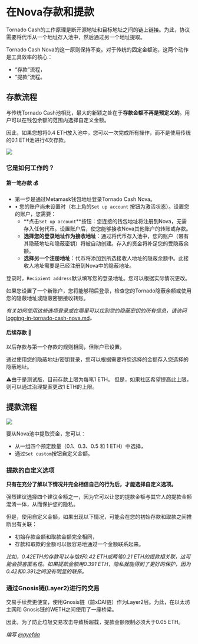 # 在Nova存款和提款

Tornado Cash的工作原理是断开源地址和目标地址之间的链上链接。为此，协议需要将代币从一个地址存入池中，然后通过另一个地址提取。

Tornado Cash Nova的这一原则保持不变。对于传统的固定金额池，这两个动作是工具效率的核心：

* “存款”流程，
* “提款”流程。

## 存款流程 <a href="#funding-process" id="funding-process"></a>

与传统Tornado Cash池相比，最大的新颖之处在于**存款金额不再是预定义的**。用户可以在钱包余额的范围内选择自定义金额。

因此，如果您想将0.4 ETH放入池中，您可以一次完成所有操作，而不是使用传统的0.1 ETH池进行4次存款。

![](https://i.imgur.com/rqmzdgG.gif)

### 它是如何工作的？ <a href="#how-does-it-work" id="how-does-it-work"></a>

#### **第一笔存款 💰**

* 第一步是通过Metamask钱包地址登录Tornado Cash Nova。
* •	您的账户尚未设置时（右上角的`Set up account` 按钮为激活状态）。设置您的账户，您需要：
  * **点击`Set up account`**按钮：您连接的钱包地址将注册到Nova，无需存入任何代币。设置账户后，使您能够接收Nova其他账户的转账或存款。
  * **选择您的登录地址作为接收地址**：通过将代币存入池中，您的账户（带有其隐蔽地址和隐蔽密钥）将被自动创建。存入的资金将补足您的受隐蔽余额。
  * **选择另一个注册地址**：代币将添加到所选接收人地址的隐蔽余额中。此接收人地址需要是已经注册到Nova中的隐蔽地址。

登录时，`Recipient address`默认填写您的登录地址。您可以根据实际情况更改。

如果您设置了一个新账户，您将能够稍后登录，检查您的Tornado隐蔽余额或使用您的隐蔽地址或隐蔽密钥接收转账。

_有关如何使用这些选项登录或在哪里可以找到您的隐蔽密钥的所有信息，请访问_ [logging-in-tornado-cash-nova.md](logging-in-tornado-cash-nova.md "mention")_。_

#### **后续存款 💸**

以后存款与第一个存款的规则相同，但账户已设置。

通过使用您的隐蔽地址/密钥登录，您可以根据需要将您选择的金额存入您选择的隐蔽地址。

⚠️由于是测试版，目前存款上限为每笔1 ETH。 但是，如果社区希望提高此上限，则可以通过治理提案更改1 ETH的上限。

## 提款流程 <a href="#withdrawing-process" id="withdrawing-process"></a>

![](https://i.imgur.com/qn9eJXS.gif)

要从Nova池中提取资金，您可以：

* 从一组四个预定数量（0.1、0.3、0.5 和 1 ETH）中选择，
* 通过`Set custom`按钮自定义金额。

### 提款的自定义选项 <a href="#custom-option-for-withdrawal" id="custom-option-for-withdrawal"></a>

**只有在充分了解以下情况并完全相信自己的行为后，才能选择自定义选项。**

强烈建议选择四个建议金额之一，因为它可以让您的提款金额与其它人的提款金额混淆一体，从而保护您的隐私。

但是，使用自定义金额，如果出现以下情况，可能会在您的初始存款和取款之间推断出有关联：

* 初始存款金额和取款金额完全相同，
* 存款和取款的金额可以很容易地通过一个金额联系起来。

_比如，0.42ETH的存款可以与恰好0.42 ETH或两笔0.21 ETH的提款相关联，这可能会损害匿名性。如果提款金额用0.391 ETH，隐私就能得到了更好的保护，因为0.42和0.391之间没有明显的联系。_

### 通过Gnosis链(Layer2)进行的交易<a href="#transctions-through-gnosis-chain-l2" id="transctions-through-gnosis-chain-l2"></a>

交易手续费更便宜，使用Gnosis链（前xDAI链）作为Layer2层。为此，在以太坊主网和 Gnosis链的WETH之间使用了一座桥梁。

因此，为了防止垃圾交易攻击导致桥超载，提款金额限制必须大于0.05 ETH。

_编写_ [_@ayefda_](https://torn.community/u/ayefda)
